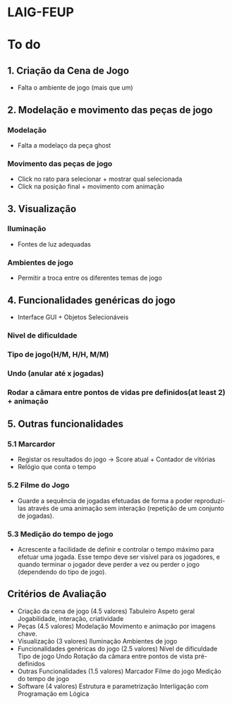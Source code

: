 # LAIG-FEUP

# To do

## 1. Criação da Cena de Jogo

- Falta o ambiente de jogo (mais que um)


## 2. Modelação e movimento das peças de jogo

### Modelação
- Falta a modelaço da peça ghost

### Movimento das peças de jogo
- Click no rato para selecionar + mostrar qual selecionada
- Click na posição final + movimento com animação


## 3. Visualização

### Iluminação
- Fontes de luz adequadas

### Ambientes de jogo
- Permitir a troca entre os diferentes temas de jogo

## 4. Funcionalidades genéricas do jogo
- Interface GUI + Objetos Selecionáveis

### Nivel de dificuldade
### Tipo de jogo(H/M, H/H, M/M)
### Undo (anular até x jogadas)
### Rodar a câmara entre pontos de vidas pre definidos(at least 2) + animação


## 5. Outras funcionalidades
### 5.1 Marcardor
- Registar os resultados do jogo
  -> Score atual + Contador de vitórias
- Relógio que conta o tempo

### 5.2 Filme do Jogo
- Guarde a sequência de jogadas efetuadas de forma a poder reproduzi-las através de uma animação sem interação (repetição de um conjunto de jogadas).

### 5.3 Medição do tempo de jogo
- Acrescente a facilidade de definir e controlar o tempo máximo para efetuar uma jogada. Esse tempo deve ser visível para os jogadores, e quando terminar o jogador deve perder a vez ou perder o jogo (dependendo do tipo de jogo). 


## Critérios de Avaliação

   - Criação da cena de jogo (4.5 valores)
        Tabuleiro
        Aspeto geral
        Jogabilidade, interação, criatividade
   - Peças (4.5 valores)
        Modelação
        Movimento e animação por imagens chave.
   - Visualização (3 valores)
        Iluminação
        Ambientes de jogo
   - Funcionalidades genéricas do jogo (2.5 valores)
        Nível de dificuldade
        Tipo de jogo
        Undo
        Rotação da câmara entre pontos de vista pré-definidos
   - Outras Funcionalidades (1.5 valores)
        Marcador
        Filme do jogo
        Medição do tempo de jogo
   - Software (4 valores)
        Estrutura e parametrização
        Interligação com Programação em Lógica

